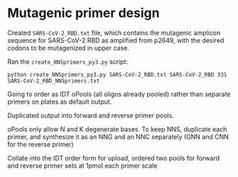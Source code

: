# Mutagenic primer design

Created `SARS-CoV-2_RBD.txt` file, which contains the mutagenic amplicon sequence for SARS-CoV-2 RBD as amplified from p2649, with the desired codons to be mutagenized in upper case.

Ran the `create_NNSprimers_py3.py` script:

```
python create_NNSprimers_py3.py SARS-CoV-2_RBD.txt SARS-CoV-2_RBD 331 SARS-CoV-2_RBD_NNSprimers.txt
```

Going to order as IDT oPools (all oligos already pooled) rather than separate primers on plates as default output.

Duplicated output into forward and reverse primer pools.

oPools only allow N and K degenerate bases. To keep NNS, duplicate each primer, and synthesize it as an NNG and an NNC separately (GNN and CNN for the reverse primer)

Collate into the IDT order form for upload, ordered two pools for forward and reverse primer sets at 1pmol each primer scale
